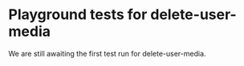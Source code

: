 # Playground tests for delete-user-media
We are still awaiting the first test run for delete-user-media.
